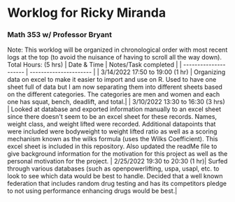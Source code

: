 # Worklog for Ricky Miranda 
### Math 353 w/ Professor Bryant
Note: This worklog will be organized in chronological order with most recent logs at the top (to avoid the nuisance of having to scroll all the way down). 
Total Hours: (5 hrs)
| Date & Time           |   Notes/Task completed |
| --------------------- | ---------------------- |
| 3/14/2022 17:50 to 19:00 (1 hr) | Organizing data on excel to make it easier to import and use on R. Used to have one sheet full of data but I am now separating them into different sheets based on the different categories. The categories are men and women and each one has squat, bench, deadlift, and total.|
| 3/10/2022 13:30 to 16:30 (3 hrs) | Looked at database and exported information manually to an excel sheet since there doesn't seem to be an excel sheet for these records. Names, weight class, and weight lifted were recorded. Additional datapoints that were included were bodyweight to weight lifted ratio as well as a scoring mechanism known as the wilks formula (uses the Wilks Coefficient). This excel sheet is included in this repository. Also updated the readMe file to give background information for the motivation for this project as well as the personal motivation for the project.
| 2/25/2022 19:30 to 20:30 (1 hr)| Surfed through various databases (such as openpowerlifting, uspa, usapl, etc. to look to see which data would be best to handle. Decided that a well known federation that includes random drug testing and has its competitors pledge to not using performance enhancing drugs would be best.|

